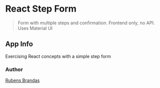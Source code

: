 # React Step Form

> Form with multiple steps and confirmation. Frontend only, no API. Uses Material UI

## App Info
Exercising React concepts with a simple step form

### Author


[Rubens Brandas](https://www.linkedin.com/in/rubens-brandas/)


